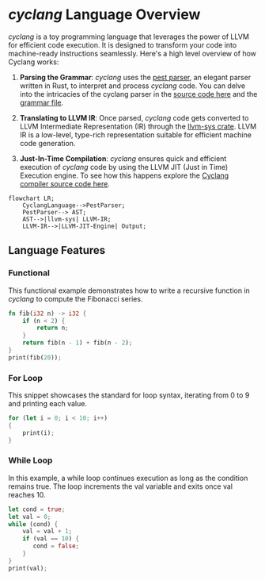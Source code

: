 # *cyclang* Language Overview

*cyclang* is a toy programming language that leverages the power of LLVM for efficient code execution. It is designed to transform your code into machine-ready instructions seamlessly. Here's a high level overview of how Cyclang works:

1. **Parsing the Grammar**:  *cyclang* uses the [pest parser](https://pest.rs/), an elegant parser written in Rust, to interpret and process *cyclang* code. You can delve into the intricacies of the cyclang parser in the [source code here](https://github.com/lyledean1/cyclang/blob/main/src/parser.rs) and the [grammar file](https://github.com/lyledean1/cyclang/blob/main/grammar/cyclo.pest).

2. **Translating to LLVM IR**: Once parsed, *cyclang* code gets converted to LLVM Intermediate Representation (IR) through the [llvm-sys crate](https://crates.io/crates/llvm-sys). LLVM IR is a low-level, type-rich representation suitable for efficient machine code generation.

3. **Just-In-Time Compilation**: *cyclang* ensures quick and efficient execution of *cyclang* code by using the LLVM JIT (Just in Time) Execution engine. To see how this happens explore the [Cyclang compiler source code here](https://github.com/lyledean1/cyclang/blob/main/src/compiler/mod.rs).

```mermaid
flowchart LR;
    CyclangLanguage-->PestParser;
    PestParser--> AST;
    AST-->|llvm-sys| LLVM-IR;
    LLVM-IR-->|LLVM-JIT-Engine| Output;
```
## Language Features
### Functional

This functional example demonstrates how to write a recursive function in *cyclang* to compute the Fibonacci series.

```rust
fn fib(i32 n) -> i32 {
    if (n < 2) {
        return n;
    }
    return fib(n - 1) + fib(n - 2);
}
print(fib(20));
```

### For Loop

This snippet showcases the standard for loop syntax, iterating from 0 to 9 and printing each value.

```rust
for (let i = 0; i < 10; i++)
{  
    print(i);
}
```

### While Loop

In this example, a while loop continues execution as long as the condition remains true. The loop increments the val variable and exits once val reaches 10.

```rust
let cond = true;
let val = 0;
while (cond) {
    val = val + 1;
    if (val == 10) {
       cond = false;
    }
}
print(val);
```

